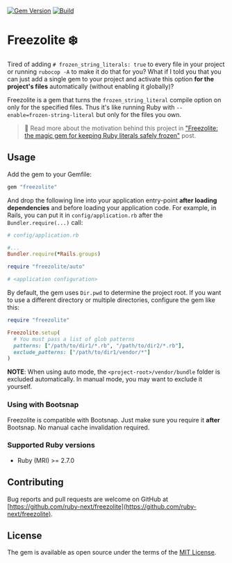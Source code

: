[![Gem Version](https://badge.fury.io/rb/freezolite.svg)](https://rubygems.org/gems/freezolite)
[![Build](https://github.com/ruby-next/freezolite/workflows/Build/badge.svg)](https://github.com/palkan/freezolite/actions)

# Freezolite ❄️

Tired of adding `# frozen_string_literals: true` to every file in your project or running `rubocop -A` to make it do that for you? What if I told you that you can just add a single gem to your project and activate this option **for the project's files** automatically (without enabling it globally)?

Freezolite is a gem that turns the `frozen_string_literal` compile option on only for the specified files. Thus it's like running Ruby with `--enable=frozen-string-literal` but only for the files you own.

> 📖 Read more about the motivation behind this project in ["Freezolite: the magic gem for keeping Ruby literals safely frozen"](https://evilmartians.com/chronicles/freezolite-the-magic-gem-for-keeping-ruby-literals-safely-frozen) post.

## Usage

Add the gem to your Gemfile:

```ruby
gem "freezolite"
```

And drop the following line into your application entry-point **after loading dependencies** and before loading your application code. For example, in Rails, you can put it in `config/application.rb` after the `Bundler.require(...)` call:

```ruby
# config/application.rb

#...
Bundler.require(*Rails.groups)

require "freezolite/auto"

# <application configuration>
```

By default, the gem uses `Dir.pwd` to determine the project root. If you want to use a different directory or multiple directories, configure the gem like this:

```ruby
require "freezolite"

Freezolite.setup(
  # You must pass a list of glob patterns
  patterns: ["/path/to/dir1/*.rb", "/path/to/dir2/*.rb"],
  exclude_patterns: ["/path/to/dir1/vendor/*"]
)
```

**NOTE**: When using auto mode, the `<project-root>/vendor/bundle` folder is excluded automatically. In manual mode, you may want to exclude it yourself.

### Using with Bootsnap

Freezolite is compatible with Bootsnap. Just make sure you require it **after** Bootsnap. No manual cache invalidation required.

### Supported Ruby versions

- Ruby (MRI) >= 2.7.0

## Contributing

Bug reports and pull requests are welcome on GitHub at [https://github.com/ruby-next/freezolite](https://github.com/ruby-next/freezolite).

## License

The gem is available as open source under the terms of the [MIT License](http://opensource.org/licenses/MIT).
